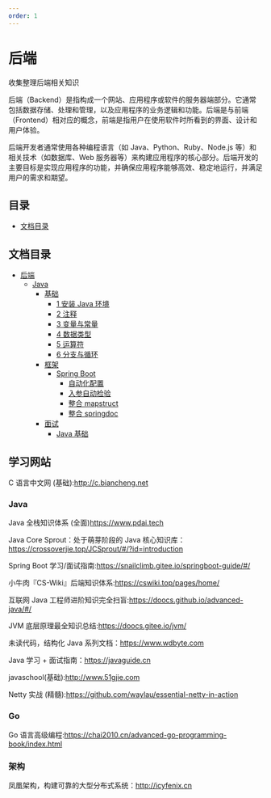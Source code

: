 ```yaml
---
order: 1
---
```


# 后端

收集整理后端相关知识

后端（Backend）是指构成一个网站、应用程序或软件的服务器端部分。它通常包括数据存储、处理和管理，以及应用程序的业务逻辑和功能。后端是与前端（Frontend）相对应的概念，前端是指用户在使用软件时所看到的界面、设计和用户体验。

后端开发者通常使用各种编程语言（如 Java、Python、Ruby、Node.js 等）和相关技术（如数据库、Web 服务器等）来构建应用程序的核心部分。后端开发的主要目标是实现应用程序的功能，并确保应用程序能够高效、稳定地运行，并满足用户的需求和期望。

## 目录

- [文档目录](#文档目录)

## 文档目录

- [后端](/后端)
  - [Java](/后端/Java)
    - [基础](/后端/Java/基础)
      - [1 安装 Java 环境](/后端/Java/基础/1安装%20Java%20环境.md)
      - [2 注释](/后端/Java/基础/2注释.md)
      - [3 变量与常量](/后端/Java/基础/3变量与常量.md)
      - [4 数据类型](/后端/Java/基础/4数据类型.md)
      - [5 运算符](/后端/Java/基础/5运算符.md)
      - [6 分支与循环](/后端/Java/基础/6分支与循环.md)
    - [框架](/后端/Java/框架)
      - [Spring Boot](/后端/Java/框架/Spring%20Boot)
        - [自动化配置](/后端/Java/框架/Spring%20Boot/自动化配置.md)
        - [入参自动检验](/后端/Java/框架/Spring%20Boot/入参自动检验.md)
        - [整合 mapstruct](/后端/Java/框架/Spring%20Boot/整合%20mapstruct.md)
        - [整合 springdoc](/后端/Java/框架/Spring%20Boot/整合%20springdoc.md)
    - [面试](/后端/Java/面试)
      - [Java 基础](/后端/Java/面试/Java%20基础.md)

## 学习网站

C 语言中文网 (基础):<http://c.biancheng.net>

### Java

Java 全栈知识体系 (全面)<https://www.pdai.tech>

Java Core Sprout：处于萌芽阶段的 Java 核心知识库：<https://crossoverjie.top/JCSprout/#/?id=introduction>

Spring Boot 学习/面试指南:<https://snailclimb.gitee.io/springboot-guide/#/>

小牛肉『CS-Wiki』后端知识体系:<https://cswiki.top/pages/home/>

互联网 Java 工程师进阶知识完全扫盲:<https://doocs.github.io/advanced-java/#/>

JVM 底层原理最全知识总结:<https://doocs.gitee.io/jvm/>

未读代码，结构化 Java 系列文档：<https://www.wdbyte.com>

Java 学习 + 面试指南：<https://javaguide.cn>

javaschool(基础):<http://www.51gjie.com>

Netty 实战 (精髓):<https://github.com/waylau/essential-netty-in-action>

### Go

Go 语言高级编程:<https://chai2010.cn/advanced-go-programming-book/index.html>

### 架构

凤凰架构，构建可靠的大型分布式系统：<http://icyfenix.cn>
